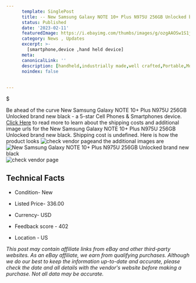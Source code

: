 ```yaml
---
      template: SinglePost
      title: -- New Samsung Galaxy NOTE 10+ Plus N975U 256GB Unlocked brand new black
      status: Published
      date: '2023-02-11'
      featuredImage: https://i.ebayimg.com/thumbs/images/g/ozgAAOSw1S1j0IGH/s-l225.jpg
      category: News , Updates
      excerpt: >-
        [smartphone,device ,hand held device]
      meta:
      canonicalLink: ''
      description: [handheld,industrially made,well crafted,Portable,Mobile,Compact,Convenient,Lightweight,Maneuverable,Man-portable,Miniature,Carriable,Hand-held,Light,Holdable,Transportable,Mobile device,Pocket-sized,On-the-go,Wireless,Cordless,Compact size,Convenient size, smartphone,device ,hand held device]
      noindex: false
      
        
---
```

$

Be ahead of the curve New Samsung Galaxy NOTE 10+ Plus N975U 256GB Unlocked brand new black - a 5-star Cell Phones & Smartphones device. [Click Here](https://www.ebay.com/itm/364142707358?hash=item54c898c29e%3Ag%3AozgAAOSw1S1j0IGH&mkevt=1&mkcid=1&mkrid=711-53200-19255-0&campid=%253CePNCampaignId%253E&customid=%253CreferenceId%253E&toolid=10049) to read more to learn about the shipping costs and additional image urls for the New Samsung Galaxy NOTE 10+ Plus N975U 256GB Unlocked brand new black. Shipping cost is undefined. Here is how the product looks ![check vendor page](https://i.ebayimg.com/thumbs/images/g/ozgAAOSw1S1j0IGH/s-l225.jpg)and the additional images are![New Samsung Galaxy NOTE 10+ Plus N975U 256GB Unlocked brand new black](https://i.ebayimg.com/images/g/ozgAAOSw1S1j0IGH/s-l1600.jpg)![check vendor page](https://origin-galleryplus.ebayimg.com/ws/web/364142707358_2_0_1/225x225.jpg,https://origin-galleryplus.ebayimg.com/ws/web/364142707358_3_0_1/225x225.jpg,https://origin-galleryplus.ebayimg.com/ws/web/364142707358_4_0_1/225x225.jpg,https://origin-galleryplus.ebayimg.com/ws/web/364142707358_5_0_1/225x225.jpg,https://origin-galleryplus.ebayimg.com/ws/web/364142707358_6_0_1/225x225.jpg,https://origin-galleryplus.ebayimg.com/ws/web/364142707358_7_0_1/225x225.jpg)



 ## Technical Facts 



     
      

 - Condition- New 


      

 - Listed Price- 336.00 


      

 - Currency- USD 


      

 - Feedback score - 402 


      

 - Location - US 


      
      

 *_This post may contain affiliate links from eBay and other third-party websites. As an eBay affiliate, we earn from qualifying purchases. Although we do our best to keep the information up-to-date and accurate, please check the date and all details with the vendor's website before making a purchase. Not all data may be accurate._*






